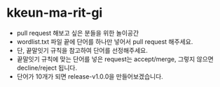 # kkeun-ma-rit-gi
* pull request 해보고 싶은 분들을 위한 놀이공간
* wordlist.txt 파일 끝에 단어를 하나만 넣어서 pull request 해주세요.
* 단, 끝말잇기 규칙을 참고하여 단어를 선정해주세요.
* 끝말잇기 규칙에 맞는 단어를 넣은 request는 accept/merge, 그렇지 않으면 decline/reject 됩니다.
* 단어가 10개가 되면 release-v1.0.0을 만들어보겠습니다.
